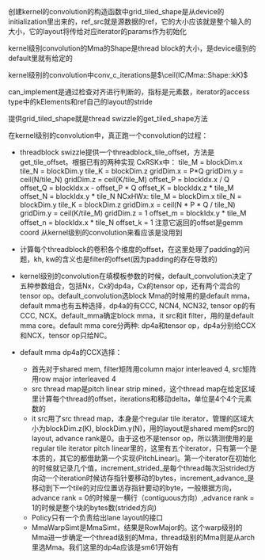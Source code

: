 创建kernel的convolution的构造函数中grid_tiled_shape是从device的initialization里出来的，ref_src就是源数据的ref，它的大小应该就是整个输入的大小，它的layout将传给对应iterator的params作为初始化

kernel级别convolution的Mma的Shape是thread block的大小，是device级别的default里就有给定的

kernel级别的convolution中conv_c_iterations是$\ceil(IC/Mma::Shape::kK)$

can_implement是通过检查对齐进行判断的，指标是元素数，iterator的access type中的kElements和ref自己的layout的stride

提供grid_tiled_shape就是thread swizzle的get_tiled_shape方法

在kernel级别的convolution中，真正跑一个convolution的过程：

- threadblock swizzle提供一个threadblock_tile_offset，方法是get_tile_offset。根据已有的两种实现
CxRSKx中：
  tile_M = blockDim.x
  tile_N = blockDim.y
  tile_K = blockDim.z
  gridDim.x = P*Q
  gridDim.y = ceil(N/tile_N)
  gridDim.z = ceil(K/tile_M)
  offset_P = blockIdx.x / Q
  offset_Q = blockIdx.x - offset_P * Q
  offset_K = blockIdx.z * tile_M
  offset_N = blockIdx.y * tile_N
NCxHWx:
  tile_M = blockDim.x
  tile_N = blockDim.y
  tile_K = blockDim.z
  gridDim.x = ceil(N * P * Q / tile_N)
  gridDim.y = ceil(K/tile_M)
  gridDim.z = 1
  offset_m = blockIdx.y * tile_M
  offset_n = blockIdx.x * tile_N
  offset_k = 1
  注意它返回的offset是gemm coord
  从kernel级别的convolution来看应该是没用到

- 计算每个threadblock的卷积各个维度的offset，在这里处理了padding的问题，kh, kw的含义也是filter的offset(因为padding的存在导致的)

- kernel级别的convolution在填模板参数的时候，default_convolution决定了五种参数组合，包括Nx，Cx的dp4a，Cx的tensor op，还有两个混合的tensor op。default_convolution选block Mma的时候用的是default mma，default mma也有五种选择，dp4a的有CCC, NCN4, NCN32, tensor op的有CCC, NCX。default_mma确定block mma，it src和it filter，用的是default mma core。default mma core分两种: dp4a和tensor op，dp4a分别给CCX和NCX，tensor op只给NC。

- default mma dp4a的CCX选择：
  - 首先对于shared mem, filter矩阵用column major interleaved 4, src矩阵用row major interleaved 4
  - src thread map是pitch linear strip mined，这个thread map在给定区域里计算每个thread的offset，iterations和移动delta，单位是4个4个元素数的
  - it src用了src thread map，本身是个regular tile iterator，管理的区域大小为blockDim.z(K), blockDim.y(N)，用的layout是shared mem的src的layout, advance rank是0。由于这也不是tensor op，所以猜测使用的是regular tile iterator pitch linear里的，这里有五个iterator，只有第一个是本质的，其它的都借助第一个实现(PitchLinear)。第一个iterator在初始化的时候就记录几个值，increment_strided_是每个thread每次沿strided方向动一个iteration时候访存指针要移动的bytes，increment_advance_是移动到下一个tile的对应位置访存指针要动的byte，一般根据方向，advance rank = 0的时候是一横行（contiguous方向）,advance rank = 1的时候是整个块的bytes数(strided方向)
  - Policy只有一个负责给出lane layout的接口
  - MmaWarpSimt是MmaSimt，结果是RowMajor的。这个warp级别的Mma进一步确定一个thread级别的Mma，thread级别的Mma则是从arch里选Mma。我们这里的dp4a应该是sm61开始有